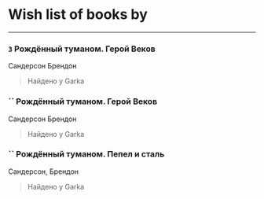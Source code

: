 # Wish list of books by [](https://plus.google.com/u/0/111801556640666266346/)
---

### `3` Рождённый туманом. Герой Веков
Сандерсон Брендон
> Найдено у Garka

### `` Рождённый туманом. Герой Веков
Сандерсон Брендон
> Найдено у Garka

### `` Рождённый туманом. Пепел и сталь
Сандерсон, Брендон
> Найдено у Garka

